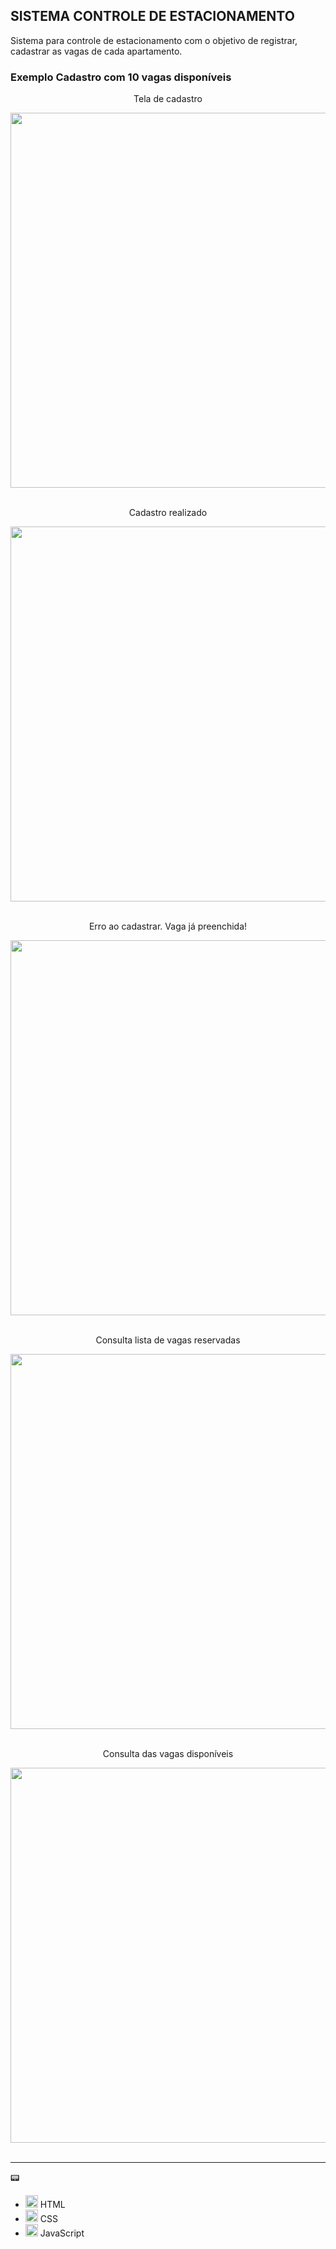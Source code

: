 ## SISTEMA CONTROLE DE ESTACIONAMENTO

Sistema para controle de estacionamento com o objetivo de registrar, cadastrar as vagas de cada apartamento.

### Exemplo Cadastro com 10 vagas disponíveis
<div align="center">
  <p>Tela de cadastro</p>
  <img src="https://github.com/jonataacordi/SistemaControleEstacionamento/assets/20300806/eda555c7-f6b0-42c9-9a5e-dd2d104ddd10" width="600px">
</div><br>

<div align="center">
  <p>Cadastro realizado</p>
  <img src="https://github.com/jonataacordi/SistemaControleEstacionamento/assets/20300806/c62b82bf-0f30-478a-a2f2-432c39e624ca" width="600px">
</div><br>

<div align="center">
  <p>Erro ao cadastrar. Vaga já preenchida!</p>
  <img src="https://github.com/jonataacordi/SistemaControleEstacionamento/assets/20300806/e280718d-f121-4291-b1d4-cdf324ef9565" width="600px">
</div><br>

<div align="center">
  <p>Consulta lista de vagas reservadas</p>
  <img src="https://github.com/jonataacordi/SistemaControleEstacionamento/assets/20300806/0d38d1e2-7b42-41f2-8b38-aab48a613647" width="600px">
</div><br>

<div align="center">
  <p>Consulta das vagas disponíveis</p>
  <img src="https://github.com/jonataacordi/SistemaControleEstacionamento/assets/20300806/0bb9e022-3987-42f1-8892-09bd23d83ec1" width="600px">
</div><br>

<hr>

📟
<ul>
  <li><img src="https://github.com/jonataacordi/SistemaControleEstacionamento/assets/20300806/8aedf3e2-9a08-4c45-ae99-8d735f12915d" width="20px"> HTML</li>
  <li><img src="https://github.com/jonataacordi/SistemaControleEstacionamento/assets/20300806/fe032385-487e-408b-ad12-bef2b328f001" width="20px" margin-bottom="20px"> CSS</li>
  <li><img src="https://github.com/jonataacordi/SistemaControleEstacionamento/assets/20300806/e744371a-72bd-4675-a514-c00dc9b46345" width="20px" margin-bottom="20px"> JavaScript</li>
</ul>

   
    
    

